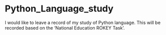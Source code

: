 # Python_Language_study
I would like to leave a record of my study of Python language. 
This will be recorded based on the ‘National Education ROKEY Task’.
